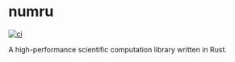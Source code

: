 # numru

[![ci](https://github.com/kur08/numru/workflows/ci/badge.svg)](https://github.com/kur08/numru/actions?query=workflow%3Aci)

A high-performance scientific computation library written in Rust.
